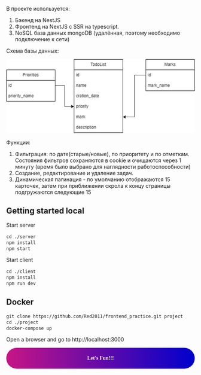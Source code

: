 В проекте используется:
1. Бэкенд на NestJS
2. Фронтенд на NextJS с SSR на typescript.
3. NoSQL база данных mongoDB (удалённая, поэтому необходимо подключение к сети)

Схема базы данных:

![img.png](schema.png)

Функции:
1. Фильтрация: по дате(старые/новые), по приоритету и по отметкам.
    Состояния фильтров сохраняются в cookie и очищаются через 1 минуту (время было выбрано для наглядности работоспособности)
2. Создание, редактирование и удаление задач.
3. Динамическая пагинация - по умолчанию отображаются 15 карточек, затем при приближении скрола к
    концу страницы подгружаются следующие 15

## Getting started local
Start server
```
cd ./server
npm install
npm start
```
Start client
```
cd ./client
npm install
npm run dev
```
## Docker
```
git clone https://github.com/Red2011/frontend_practice.git project
cd ./project
docker-compose up
```
Open a browser and go to http://localhost:3000


<div style="background: linear-gradient(to right, mediumvioletred, mediumblue); padding: 20px;  text-align: center; font-family: 'Pacifico', cursive; border-radius: 60px;">
    <span style="color: White;"><strong>Let's Fun!!!</strong></span>
</div>
